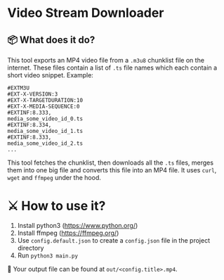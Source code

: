 # Video Stream Downloader

## 📦 What does it do?

This tool exports an MP4 video file from a `.m3u8` chunklist file on the internet. These files contain a list of `.ts` file names which each contain a short video snippet. Example:

```m3u8
#EXTM3U
#EXT-X-VERSION:3
#EXT-X-TARGETDURATION:10
#EXT-X-MEDIA-SEQUENCE:0
#EXTINF:8.333,
media_some_video_id_0.ts
#EXTINF:8.334,
media_some_video_id_1.ts
#EXTINF:8.333,
media_some_video_id_2.ts
...
```

This tool fetches the chunklist, then downloads all the `.ts` files, merges them into one big file and converts this file into an MP4 file. It uses `curl`, `wget` and `ffmpeg` under the hood.

# ⚔️ How to use it?

1. Install python3 (https://www.python.org/)
2. Install ffmpeg (https://ffmpeg.org/)
3. Use `config.default.json` to create a `config.json` file in the project directory
4. Run `python3 main.py`

🎁 Your output file can be found at `out/<config.title>.mp4`.
